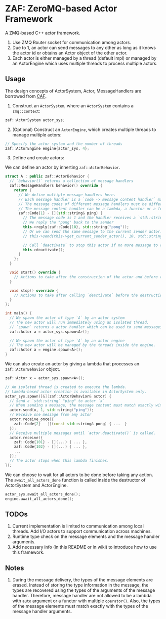 # ZAF: ZeroMQ-based Actor Framework

A ZMQ-based C++ actor framework.

1. Use ZMQ Router socket for communication among actors.
2. Due to 1, an actor can send messages to any other as long as it knows the actor id or obtains an Actor object of the other actor.
3. Each actor is either managed by a thread (default impl) or managed by an ActorEngine which uses multiple threads to process multiple actors.

## Usage

The design concepts of ActorSystem, Actor, MessageHandlers are borrowed from [CAF](https://github.com/actor-framework/actor-framework).

1. Construct an `ActorSystem`, where an `ActorSystem` contains a `zmq::context`:
```c++
zaf::ActorSystem actor_sys;
```

2. (Optional) Construct an `ActorEngine`, which creates multiple threads to manage multiple actors:
```c++
// Specify the actor system and the number of threads
zaf::ActorEngine engine{actor_sys, 4};
```

3. Define and create actors:

We can define an actor by inherting `zaf::ActorBehavior`.

```c++
struct A : public zaf::ActorBehavior {
  // `behavior()` returns a collection of message handlers
  zaf::MessageHandlers behavior() override {
    return {
      // We define multiple message handlers here.
      // Each message handler is a `code -> message content handler` mapping by `operator -`.
      // The message codes of different message handlers must be different.
      // The message content handler can be a lambda, a functor or a function
      zaf::Code{1} - [](std::string& ping) {
        // The message code is 1 and the handler receives a `std::string` "ping".
        // We reply the "pong" back to the sender
        this->reply(zaf::Code{10}, std::string("pong"));
        // Or we can send the same message to the current sender actor.
        // this->send(this->get_current_sender_actor(), 10, std::string("pong"));

        // Call `deactivate` to stop this actor if no more message to receive
        this->deactivate();
      }
    };
  }

  void start() override {
    // Actions to take after the construction of the actor and before receiving any message, automatically called by ZAF
  }

  void stop() override {
    // Actions to take after calling `deactivate` before the destruction of the actor, automatically called by ZAF
  }
};

int main() {
  // We spawn the actor of type `A` by an actor system
  // The new actor will run immediately using an isolated thread.
  // `spawn` returns a actor handler which can be used to send messages to the new actor
  zaf::Actor a = actor_sys.spawn<A>();

  // We spawn the actor of type `A` by an actor engine
  // The new actor will be managed by the threads inside the engine.
  zaf::Actor a = engine.spawn<A>();
}
```

We can also create an actor by giving a lambda that processes an `zaf::ActorBehavior` object.
```c++
zaf::Actor x = actor_sys.spawn<A>();

// An isolated thread is created to execute the lambda.
// Lambda-based actor creation is available in ActorSystem only.
actor_sys.spawn([&](zaf::ActorBehavior& actor) {
  // Send a `std::string` "ping" to actor `x`
  // When sending a message, the message content must match exactly with the arguments of the message handler in the receiver
  actor.send(x, 1, std::string("ping"));
  // Receive one message from any actor
  actor.receive_once({
    zaf::Code{2} - [](const std::string& pong) { ...  }
  });
  // Receive multiple messages until `actor.deactivate()` is called.
  actor.receive({
    zaf::Code{101} - [](...) { ... },
    zaf::Code{102} - [](...) { ... },
    ...
  });
  // The actor stops when this lambda finishes.
});
```

We can choose to wait for all actors to be done before taking any action.
The `await_all_actors_done` function is called inside the destructor of ActorSystem and ActorEngine.
```c++
actor_sys.await_all_actors_done();
engine.await_all_actors_done();
```

## TODOs

1. Current implementation is limited to communication among local threads. Add I/O actors to support communication across machines.
2. Runtime type check on the message elements and the message handler arguments.
3. Add necessary info (in this README or in wiki) to introduce how to use this framework.

## Notes

1. During the message delivery, the types of the message elements are erased. Instead of storing the type information in the message, the types are recovered using the types of the arguments of the message handler. Therefore, message handler are not allowed to be a lambda with `auto` argument or a functor with multiple `operator()`. Also, the types of the message elements must match exactly with the types of the message handler arguments.
